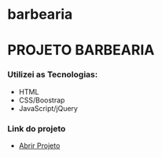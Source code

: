 # barbearia
<h1>PROJETO BARBEARIA</h1>

 <h3>Utilizei as Tecnologias:</h3>
 <ul>
    <li>HTML</li>
    <li>CSS/Boostrap</li>
    <li>JavaScript/jQuery</li>
</ul>
<h3>Link do projeto</h3>
 <ul>
   <li> <a href="https://cheerful-caramel-655538.netlify.app/">Abrir Projeto</li>
 </ul>  
